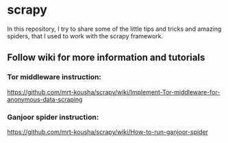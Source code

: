 # scrapy
In this repository, I try to share some of the little tips and tricks and amazing spiders, that I used to work with the scrapy framework. 



## Follow wiki for more information and tutorials
### Tor middleware instruction:
  https://github.com/mrt-kousha/scrapy/wiki/Implement-Tor-middleware-for-anonymous-data-scraping
  
### Ganjoor spider instruction:
  https://github.com/mrt-kousha/scrapy/wiki/How-to-run-ganjoor-spider
